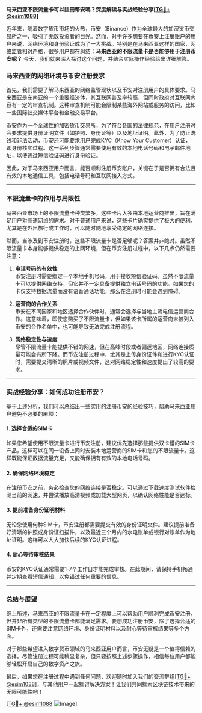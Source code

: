 **马来西亚不限流量卡可以註冊幣安嗎？深度解读与实战经验分享[[TG💪+ @esim1088](https://t.me/s/esim1088)]**

近年来，随着数字货币市场的火热，币安（Binance）作为全球最大的加密货币交易所之一，吸引了无数投资者的目光。然而，对于许多想要在币安上注册账户的用户来说，网络环境和身份验证成为了一大挑战。特别是在马来西亚这样的国家，网络监管相对严格，很多用户都在纠结：**马来西亚的不限流量卡是否能够用于注册币安呢？** 今天，我们就来深入探讨这个问题，并结合实际操作经验给出详细解答。

### 马来西亚的网络环境与币安注册要求

首先，我们需要了解马来西亚的网络监管现状以及币安对注册用户的具体要求。马来西亚是东南亚的一个重要经济体，其互联网普及率较高，但同时政府对互联网内容有一定的审查机制。这种审查机制可能会限制某些海外网站或服务的访问，比如一些国际社交媒体平台和金融交易平台。

币安作为一个全球性的加密货币交易所，为了符合各国的法律规范，在用户注册时会要求提供身份证明文件（如护照、身份证等）以及地址证明。此外，为了防止洗钱和非法活动，币安还可能要求用户完成KYC（Know Your Customer）认证，即身份核实过程。这一系列步骤通常需要使用有效的本地电话号码和电子邮件地址，以便通过短信验证码进行身份验证。

因此，对于马来西亚用户而言，能否顺利注册币安账户，关键在于是否拥有合法且有效的本地通信工具，包括电话号码和互联网接入方式。

---

### 不限流量卡的作用与局限性

马来西亚市场上的不限流量卡种类繁多，这些卡片大多由本地运营商推出，旨在满足用户对高速网络的需求。对于普通用户来说，这些卡片确实提供了极大的便利，尤其是在外出旅行或工作时，可以随时随地享受稳定的网络连接。

然而，当涉及到币安注册时，这些不限流量卡是否足够呢？答案并非绝对。虽然不限流量卡本身能够提供稳定的上网环境，但在币安注册过程中，以下几点仍然需要注意：

1. **电话号码的有效性**  
   币安注册时需要绑定一个本地手机号码，用于接收短信验证码。虽然不限流量卡可以提供网络支持，但它并不一定具备提供独立电话号码的功能。如果您的卡仅支持数据流量而没有语音通话功能，那么在注册时可能会遇到障碍。

2. **运营商的合作关系**  
   币安在不同国家和地区选择合作伙伴时，通常会选择与当地主流电信运营商合作。这意味着，即使您购买了不限流量卡，但如果该卡所属的运营商未被列入币安的合作名单中，也可能导致无法完成注册流程。

3. **网络稳定性与速度**  
   尽管不限流量卡能提供不错的网速，但在高峰时段或者偏远地区，网络连接质量可能会有所下降。而币安注册过程中，尤其是上传身份证件和进行KYC认证时，需要提交清晰的照片或视频文件，这对网络稳定性和速度提出了较高的要求。

---

### 实战经验分享：如何成功注册币安？

基于上述分析，我们可以总结出一些实用的注册币安的经验技巧，帮助马来西亚用户避免不必要的麻烦：

#### 1. 选择合适的SIM卡
如果您希望使用不限流量卡进行币安注册，建议优先选择那些提供双卡槽的SIM卡产品，这样可以在同一设备上同时安装本地运营商的SIM卡和您的不限流量卡。这样既能保证数据流量充足，又能确保拥有有效的本地电话号码。

#### 2. 确保网络环境稳定
在注册币安之前，务必检查您的网络连接是否稳定。可以通过下载速度测试软件检测当前的网速，并尝试播放高清视频或加载大型网页，以确认网络性能是否达标。

#### 3. 提前准备身份证明材料
无论您使用何种SIM卡，币安注册都需要提交有效的身份证明文件。建议提前准备好清晰的护照或身份证扫描件，以及最近三个月内的水电账单或银行对账单作为地址证明。这样可以大大加快后续的KYC认证进程。

#### 4. 耐心等待审核结果
币安的KYC认证通常需要1-7个工作日才能完成审核。在此期间，请保持手机畅通并定期查看短信通知，以免错过任何重要的信息。

---

### 总结与展望

综上所述，马来西亚的不限流量卡在一定程度上可以帮助用户顺利完成币安注册，但并非所有类型的不限流量卡都能满足需求。要想成功注册币安，除了选择合适的SIM卡外，还需要注意网络环境、身份证明材料以及耐心等待审核结果等多个方面。

对于那些希望进入数字货币领域的马来西亚用户而言，币安无疑是一个值得信赖的选择。尽管注册过程可能稍显复杂，但只要按照上述步骤操作，相信每位用户都能够轻松开启自己的数字资产之旅。

最后，如果您在注册过程中遇到任何问题，欢迎随时加入我们的交流群组[[TG💪+ @esim1088](https://t.me/s/esim1088)]，与其他用户一起探讨解决方案！让我们共同探索区块链技术带来的无限可能性吧！

[[TG💪+ @esim1088](https://t.me/s/esim1088) ![Image](https://i.postimg.cc/4NQfJmqS/Snipaste-2025-05-13-00-14-12.png)]